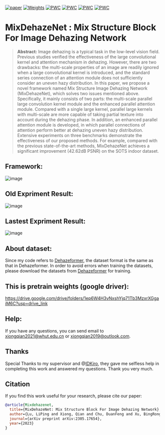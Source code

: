 [![paper](https://img.shields.io/badge/arXiv-Paper-<COLOR>.svg)](https://doi.org/10.48550/arXiv.2305.17654)
[![Weights](https://img.shields.io/badge/GoogleDrive-Weights-yellow)](https://drive.google.com/drive/folders/1ep6W4H3vNxshYjq71Tb3MzxrXGgaiM6C?usp=drive_link)
[![PWC](https://img.shields.io/endpoint.svg?url=https://paperswithcode.com/badge/mixdehazenet-mix-structure-block-for-image/image-dehazing-on-sots-indoor)](https://paperswithcode.com/sota/image-dehazing-on-sots-indoor?p=mixdehazenet-mix-structure-block-for-image)
[![PWC](https://img.shields.io/endpoint.svg?url=https://paperswithcode.com/badge/mixdehazenet-mix-structure-block-for-image/image-dehazing-on-sots-outdoor)](https://paperswithcode.com/sota/image-dehazing-on-sots-outdoor?p=mixdehazenet-mix-structure-block-for-image)
[![PWC](https://img.shields.io/endpoint.svg?url=https://paperswithcode.com/badge/mixdehazenet-mix-structure-block-for-image/image-dehazing-on-reside-6k)](https://paperswithcode.com/sota/image-dehazing-on-reside-6k?p=mixdehazenet-mix-structure-block-for-image)
[![PWC](https://img.shields.io/endpoint.svg?url=https://paperswithcode.com/badge/mixdehazenet-mix-structure-block-for-image/image-dehazing-on-haze4k)](https://paperswithcode.com/sota/image-dehazing-on-haze4k?p=mixdehazenet-mix-structure-block-for-image)

# MixDehazeNet : Mix Structure Block For Image Dehazing Network

>**Abstract:**
Image dehazing is a typical task in the low-level vision field. Previous studies verified the effectiveness of the large convolutional kernel and attention mechanism in dehazing. However, there are two drawbacks: the multi-scale properties of an image are readily ignored when a large convolutional kernel is introduced, and the standard series connection of an attention module does not sufficiently consider an uneven hazy distribution. In this paper, we propose a novel framework named Mix Structure Image Dehazing Network (MixDehazeNet), which solves two issues mentioned above. Specifically, it mainly consists of two parts: the multi-scale parallel large convolution kernel module and the enhanced parallel attention module. Compared with a single large kernel, parallel large kernels with multi-scale are more capable of taking partial texture into account during the dehazing phase. In addition, an enhanced parallel attention module is developed, in which parallel connections of attention perform better at dehazing uneven hazy distribution. Extensive experiments on three benchmarks demonstrate the effectiveness of our proposed methods. For example, compared with the previous state-of-the-art methods, MixDehazeNet achieves a significant improvement (42.62dB PSNR) on the SOTS indoor dataset.

## Framework:
![image](https://github.com/AmeryXiong/MixDehazeNet/assets/102467128/885f69da-ab72-4c9c-8223-1b7425e98d3a)

## Old Expriment Result:
![image](https://github.com/AmeryXiong/MixDehazeNet/assets/102467128/5d087804-0b5c-4232-8f73-8296de5b8374)

## Lastest Expriment Result:
![image](https://github.com/AmeryXiong/MixDehazeNet/assets/102467128/e5df99e5-37f2-4a83-83bf-ca270a5d7e14)

## About dataset:
Since my code refers to [Dehazeformer](https://github.com/IDKiro/DehazeFormer#vision-transformers-for-single-image-dehazing), the dataset format is the same as that in Dehazeformer. In order to avoid errors when training the datasets, please download the datasets from [Dehazeformer](https://github.com/IDKiro/DehazeFormer#vision-transformers-for-single-image-dehazing) for training.

## This is pretrain weights (google driver):
https://drive.google.com/drive/folders/1ep6W4H3vNxshYjq71Tb3MzxrXGgaiM6C?usp=drive_link

## Help:
If you have any questions, you can send email to xiongqian2021@whut.edu.cn or xiongqian2019@outlook.com.

## Thanks
Special Thanks to my supervisor and @[IDKiro](https://github.com/IDKiro), they gave me selfless help in completing this work and answered my questions. Thank you very much.

## Citation
If you find this work useful for your research, please cite our paper:
```bibtex
@article{Mixdehazenet,
  title={MixDehazeNet: Mix Structure Block For Image Dehazing Network},
  author={Lu, LiPing and Xiong, Qian and Chu, DuanFeng and Xu, BingRong},
  journal={arXiv preprint arXiv:2305.17654},
  year={2023}
}
```

